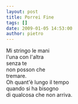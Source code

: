 ```yaml
---
layout: post
title: Porrei Fine
tags: []
date: 2009-01-05 14:53:00
author: pietro
---
```

Mi stringo le mani<br/>l'una con l'altra<br/>senza te<br/>non posson che<br/>tremare.<br/>Oh quant'è lungo il tempo<br/>quando si ha bisogno<br/>di qualcosa che non arriva.
